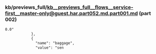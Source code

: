 ### kb/previews_full/kb__previews_full__flows__service-first__master-only@guest.har.part052.md.part001.md (part 002)

```md
0.0"
            },
            {
              "name": "baggage",
              "value": "sen
```

```
